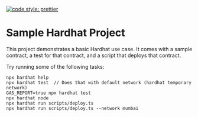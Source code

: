 [![code style: prettier](https://img.shields.io/badge/code_style-prettier-ff69b4.svg?style=flat-square)](https://github.com/prettier/prettier)

# Sample Hardhat Project

This project demonstrates a basic Hardhat use case. It comes with a sample contract, a test for that contract, and a script that deploys that contract.

Try running some of the following tasks:

```shell
npx hardhat help
npx hardhat test  // Does that with default network (hardhat temporary network)
GAS_REPORT=true npx hardhat test
npx hardhat node
npx hardhat run scripts/deploy.ts
npx hardhat run scripts/deploy.ts --network mumbai
```
